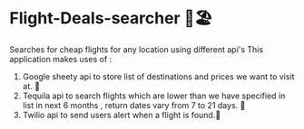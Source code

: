 # Flight-Deals-searcher 🛫🏖
Searches for cheap flights for any location using different api's
This application makes uses of :
1) Google sheety api to store list of destinations and prices we want to visit at. 📓
2) Tequila api to search flights which are lower than we have specified in list in next 6 months  , return dates vary from 7 to 21 days. 💸
3) Twilio api to send users alert when a flight is found.🤳
